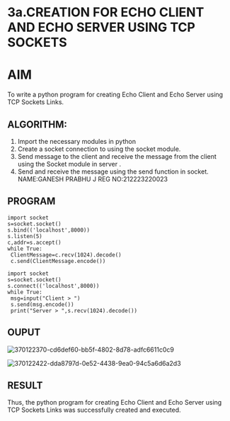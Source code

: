 # 3a.CREATION FOR ECHO CLIENT AND ECHO SERVER USING TCP SOCKETS
# AIM
To write a python program for creating Echo Client and Echo Server using TCP
Sockets Links.
## ALGORITHM:
1. Import the necessary modules in python
2. Create a socket connection to using the socket module.
3. Send message to the client and receive the message from the client using the Socket module in
 server .
4. Send and receive the message using the send function in socket.
NAME:GANESH PRABHU J
REG NO:212223220023

## PROGRAM
```
import socket
s=socket.socket()
s.bind(('localhost',8000))
s.listen(5)
c,addr=s.accept()
while True:
 ClientMessage=c.recv(1024).decode()
 c.send(ClientMessage.encode())
```
```
import socket
s=socket.socket()
s.connect(('localhost',8000))
while True:
 msg=input("Client > ")
 s.send(msg.encode())
 print("Server > ",s.recv(1024).decode())
```
## OUPUT
![370122370-cd6def60-bb5f-4802-8d78-adfc6611c0c9](https://github.com/user-attachments/assets/994bae57-793d-4b98-96e5-08ed60e4aede)


![370122422-dda8797d-0e52-4438-9ea0-94c5a6d6a2d3](https://github.com/user-attachments/assets/0320e85d-7aeb-4fdb-a821-69b60616490f)



## RESULT
Thus, the python program for creating Echo Client and Echo Server using TCP Sockets Links 
was successfully created and executed.
